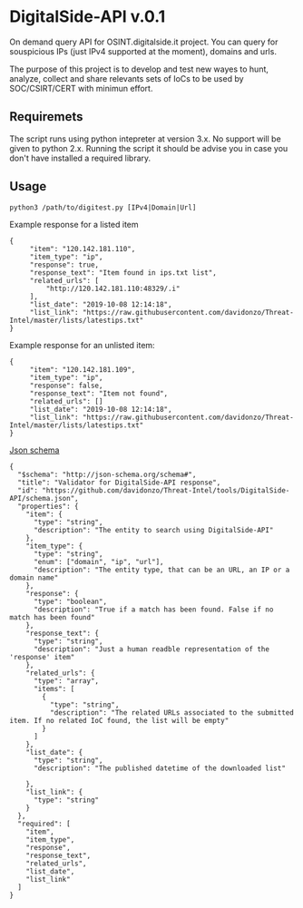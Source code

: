 # DigitalSide-API v.0.1
On demand query API for OSINT.digitalside.it project. You can query for souspicious IPs (just IPv4 supported at the moment), domains and urls.

The purpose of this project is to develop and test new wayes to hunt, analyze, collect and share relevants sets of IoCs to be used by SOC/CSIRT/CERT with minimun effort.

## Requiremets
The script runs using python intepreter at version 3.x. No support will be given to python 2.x.
Running the script it should be advise you in case you don't have installed a required library.

## Usage
```
python3 /path/to/digitest.py [IPv4|Domain|Url]
```

Example response for a listed item
```
{
     "item": "120.142.181.110",
     "item_type": "ip",
     "response": true,
     "response_text": "Item found in ips.txt list",
     "related_urls": [
         "http://120.142.181.110:48329/.i"
     ],
     "list_date": "2019-10-08 12:14:18",
     "list_link": "https://raw.githubusercontent.com/davidonzo/Threat-Intel/master/lists/latestips.txt"
}
```

Example response for an unlisted item:
```
{
     "item": "120.142.181.109",
     "item_type": "ip",
     "response": false,
     "response_text": "Item not found",
     "related_urls": []
     "list_date": "2019-10-08 12:14:18",
     "list_link": "https://raw.githubusercontent.com/davidonzo/Threat-Intel/master/lists/latestips.txt"
}
```

[Json schema](https://github.com/davidonzo/Threat-Intel/tools/DigitalSide-API/schema.json)
```
{
  "$schema": "http://json-schema.org/schema#",
  "title": "Validator for DigitalSide-API response",
  "id": "https://github.com/davidonzo/Threat-Intel/tools/DigitalSide-API/schema.json",
  "properties": {
    "item": {
      "type": "string",
      "description": "The entity to search using DigitalSide-API"
    },
    "item_type": {
      "type": "string",
      "enum": ["domain", "ip", "url"],
      "description": "The entity type, that can be an URL, an IP or a domain name"
    },
    "response": {
      "type": "boolean",
      "description": "True if a match has been found. False if no match has been found"
    },
    "response_text": {
      "type": "string",
      "description": "Just a human readble representation of the 'response' item"
    },
    "related_urls": {
      "type": "array",
      "items": [
        {
          "type": "string",
          "description": "The related URLs associated to the submitted item. If no related IoC found, the list will be empty"
        }
      ]
    },
    "list_date": {
      "type": "string",
      "description": "The published datetime of the downloaded list"
      
    },
    "list_link": {
      "type": "string"
    }
  },
  "required": [
    "item",
    "item_type",
    "response",
    "response_text",
    "related_urls",
    "list_date",
    "list_link"
  ]
}
```
